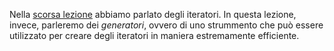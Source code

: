 <!-- https://www.geeksforgeeks.org/generators-in-python/ -->
Nella [scorsa lezione](02_iterators.md) abbiamo parlato degli iteratori. In questa lezione, invece, parleremo dei *generatori*, ovvero di uno strummento che può essere utilizzato per creare degli iteratori in maniera estremamente efficiente.

